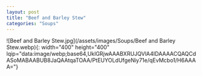 ```yaml
---
layout: post
title: "Beef and Barley Stew"
categories: "Soups"
---
```

![Beef and Barley Stew.jpg](/assets/images/Soups/Beef and Barley Stew.webp){: width="400" height="400" lqip="data:image/webp;base64,UklGRjwAAABXRUJQVlA4IDAAAACQAQCdASoMABAABUB8JaQAAtqaTOAA/PtEUYOLdUfgeNiy71e/qEvMcbo1/H6AAAA="}

